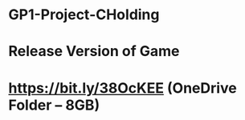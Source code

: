 # GP1-Project-CHolding
#
# 
# 
#
#
# Release Version of Game
# https://bit.ly/38OcKEE (OneDrive Folder – 8GB)

